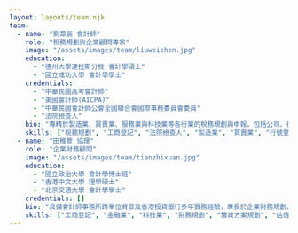 ```yaml
---
layout: layouts/team.njk
team:
  - name: "劉韋辰 會計師"
    role: "稅務規劃與企業顧問專家"
    image: "/assets/images/team/liuweichen.jpg"
    education:
      - "德州大學達拉斯分校 會計學碩士"
      - "國立成功大學 會計學學士"
    credentials:
      - "中華民國高考會計師"
      - "美國會計師(AICPA)"
      - "中華民國會計師公會全國聯合會國際事務委員會委員"
      - "法院檢查人"
    bio: "專精於製造業、買賣業、服務業與科技業等各行業的稅務規劃與申報，包括公司、行號、個人與房地合一稅等全方位稅務服務。協助客戶進行投資架構規劃、股東信託處理及關係企業交易諮詢，設計最佳化稅務解決方案。提供營業稅申報與減免、營所稅節稅諮詢與稅務簽證，確保企業財務運作符合法規要求。擔任法院檢查人，運用財務分析專業，協助企業股東了解公司真實財務狀況及營運績效。具備家族傳承規劃經驗，針對不同產業特性提供量身定制的資產配置建議。職業生涯橫跨多家知名機構，曾任職台達電子，並在深圳安永會計師事務所參與通信、媒體與科技產業上市審計，在勤業眾信與廉風聯合會計師事務所累積多年審計經驗。了解各行業的財稅需求與挑戰，能為不同規模與產業的企業提供最貼切的專業服務。"
    skills: ["稅務規劃", "工商登記", "法院檢查人", "製造業", "買賣業", "行號登記", "營所稅", "家族傳承"]
  - name: "田稚萱 協理"
    role: "企業財務顧問"
    image: "/assets/images/team/tianzhixuan.jpg"
    education:
      - "國立政治大學 會計學博士班"
      - "香港中文大學 理學碩士"
      - "北京交通大學 會計學學士"
    credentials: []
    bio: "具備會計師事務所跨單位背景及香港投資銀行多年實務經驗，專長於企業財務規劃、資金運用策略、工商登記、價值評估、公司治理與永續發展制度規劃。針對企業不同成長階段，從企業設立到資本結構優化，協助客戶制定完整的財務策略與方案，提升財務決策效率與透明度。過往長年參與企業籌資、上市與併購相關專案，熟悉資本結構規劃、風險控管與財務診斷議題。曾輔導多家香港主板上市籌資專案，包括但不限於：宜搜科技(2550.HK)、天圖資本(1973.HK)、匯通達網絡(9878.HK)、擠亞控股(6686.HK)、晶泰科技(2228.HK)等，擁有豐富的跨境籌資與合規經驗。"
    skills: ["工商登記", "金融業", "科技業", "財務規劃", "籌資方案規劃", "估值"]
---
```

